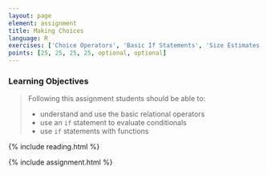 ```yaml
---
layout: page
element: assignment
title: Making Choices
language: R
exercises: ['Choice Operators', 'Basic If Statements', 'Size Estimates by Name', 'Load or Download File', 'DNA or RNA', 'Unit Conversion Challenge']
points: [25, 25, 25, 25, optional, optional]
---
```


### Learning Objectives

> Following this assignment students should be able to:
>
> - understand and use the basic relational operators
> - use an `if` statement to evaluate conditionals
> - use `if` statements with functions

{% include reading.html %}

{% include assignment.html %}
